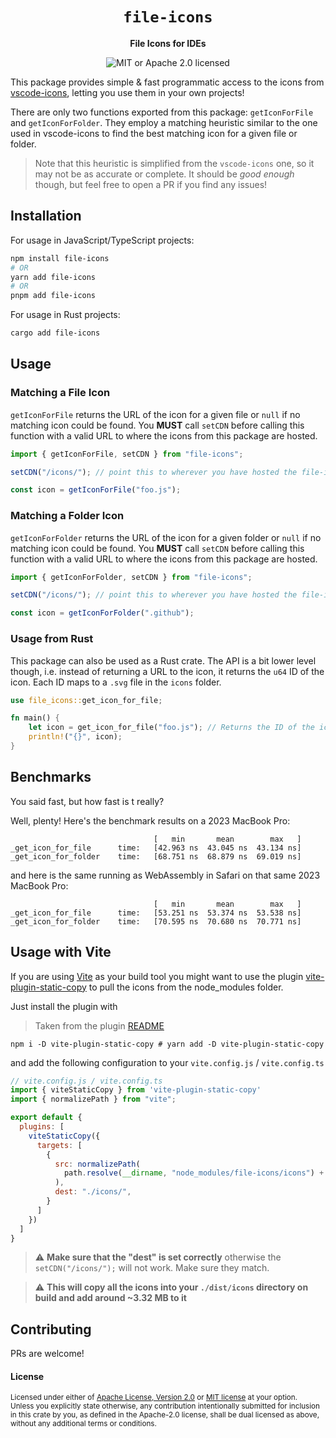 <div align="center">
  <h1>
    <code>file-icons</code>
  </h1>
  <p>
    <strong>File Icons for IDEs</strong>
  </p>
  <p>

![MIT or Apache 2.0 licensed][mit-or-apache-badge]

</p>
</div>

[mit-or-apache-badge]: https://img.shields.io/badge/license-MIT%20or%20Apache%202.0-blue.svg

This package provides simple & fast programmatic access to the icons from
[vscode-icons](https://github.com/vscode-icons/vscode-icons), letting you use
them in your own projects!

There are only two functions exported from this package: `getIconForFile` and
`getIconForFolder`. They employ a matching heuristic similar to the one used in
vscode-icons to find the best matching icon for a given file or folder.

> Note that this heuristic is simplified from the `vscode-icons` one, so it may
> not be as accurate or complete. It should be _good enough_ though, but feel
> free to open a PR if you find any issues!

## Installation

For usage in JavaScript/TypeScript projects:

```sh
npm install file-icons
# OR
yarn add file-icons
# OR
pnpm add file-icons
```

For usage in Rust projects:

```sh
cargo add file-icons
```

## Usage

### Matching a File Icon

`getIconForFile` returns the URL of the icon for a given file or `null` if no
matching icon could be found. You **MUST** call `setCDN` before calling this
function with a valid URL to where the icons from this package are hosted.

```js
import { getIconForFile, setCDN } from "file-icons";

setCDN("/icons/"); // point this to wherever you have hosted the file-icons/icons folder

const icon = getIconForFile("foo.js");
```

### Matching a Folder Icon

`getIconForFolder` returns the URL of the icon for a given folder or `null` if
no matching icon could be found. You **MUST** call `setCDN` before calling this
function with a valid URL to where the icons from this package are hosted.

```js
import { getIconForFolder, setCDN } from "file-icons";

setCDN("/icons/"); // point this to wherever you have hosted the file-icons/icons folder

const icon = getIconForFolder(".github");
```

### Usage from Rust

This package can also be used as a Rust crate. The API is a bit lower level
though, i.e. instead of returning a URL to the icon, it returns the `u64` ID of
the icon. Each ID maps to a `.svg` file in the `icons` folder.

```rust
use file_icons::get_icon_for_file;

fn main() {
    let icon = get_icon_for_file("foo.js"); // Returns the ID of the icon
    println!("{}", icon);
}
```

## Benchmarks

You said fast, but how fast is t really?

Well, plenty! Here's the benchmark results on a 2023 MacBook Pro:

```
                                [   min       mean        max   ]
_get_icon_for_file      time:   [42.963 ns  43.045 ns  43.134 ns]
_get_icon_for_folder    time:   [68.751 ns  68.879 ns  69.019 ns]
```

and here is the same running as WebAssembly in Safari on that same 2023 MacBook Pro:

```
                                [   min       mean        max   ]   
_get_icon_for_file      time:   [53.251 ns  53.374 ns  53.538 ns]
_get_icon_for_folder    time:   [70.595 ns  70.680 ns  70.771 ns]
```

## Usage with Vite

If you are using [Vite](https://vitejs.dev/) as your build tool you might want to use the plugin [vite-plugin-static-copy](https://github.com/sapphi-red/vite-plugin-static-copy) to pull the icons from the node_modules folder. 

Just install the plugin with

> Taken from the plugin [README](https://github.com/sapphi-red/vite-plugin-static-copy#install)

```shell 
npm i -D vite-plugin-static-copy # yarn add -D vite-plugin-static-copy
```

and add the following configuration to your `vite.config.js` / `vite.config.ts`

```javascript
// vite.config.js / vite.config.ts
import { viteStaticCopy } from 'vite-plugin-static-copy'
import { normalizePath } from "vite";

export default {
  plugins: [
    viteStaticCopy({
      targets: [
        {
          src: normalizePath(
            path.resolve(__dirname, "node_modules/file-icons/icons") + "/[!.]*"
          ),
          dest: "./icons/",
        }
      ]
    })
  ]
}
```
 
> :warning: **Make sure that the "dest" is set correctly** otherwise the ``setCDN("/icons/");`` will not work. Make sure they match.

> :warning: **This will copy all the icons into your ``./dist/icons`` directory on build and add around ~3.32 MB to it**


## Contributing

PRs are welcome!

#### License

<sup>
Licensed under either of <a href="LICENSE-APACHE">Apache License, Version
2.0</a> or <a href="LICENSE-MIT">MIT license</a> at your option.
</sup>

<br>

<sub>
Unless you explicitly state otherwise, any contribution intentionally submitted
for inclusion in this crate by you, as defined in the Apache-2.0 license, shall
be dual licensed as above, without any additional terms or conditions.
</sub>
